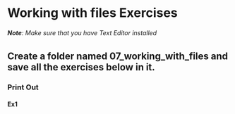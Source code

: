 # Working with files Exercises

###### **Note**: Make sure that you have Text Editor installed


## Create a folder named 07_working_with_files and save all the exercises below in it.

### Print Out

#### Ex1 